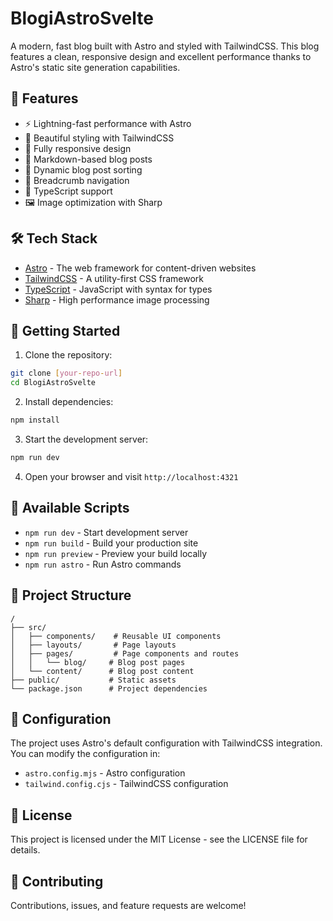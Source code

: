 # BlogiAstroSvelte

A modern, fast blog built with Astro and styled with TailwindCSS. This blog features a clean, responsive design and excellent performance thanks to Astro's static site generation capabilities.

## 🚀 Features

- ⚡️ Lightning-fast performance with Astro
- 🎨 Beautiful styling with TailwindCSS
- 📱 Fully responsive design
- 📝 Markdown-based blog posts
- 🔄 Dynamic blog post sorting
- 🍞 Breadcrumb navigation
- 🦾 TypeScript support
- 🖼 Image optimization with Sharp

## 🛠️ Tech Stack

- [Astro](https://astro.build) - The web framework for content-driven websites
- [TailwindCSS](https://tailwindcss.com) - A utility-first CSS framework
- [TypeScript](https://www.typescriptlang.org) - JavaScript with syntax for types
- [Sharp](https://sharp.pixelplumbing.com) - High performance image processing

## 🚦 Getting Started

1. Clone the repository:
```bash
git clone [your-repo-url]
cd BlogiAstroSvelte
```

2. Install dependencies:
```bash
npm install
```

3. Start the development server:
```bash
npm run dev
```

4. Open your browser and visit `http://localhost:4321`

## 📝 Available Scripts

- `npm run dev` - Start development server
- `npm run build` - Build your production site
- `npm run preview` - Preview your build locally
- `npm run astro` - Run Astro commands

## 📂 Project Structure

```
/
├── src/
│   ├── components/    # Reusable UI components
│   ├── layouts/       # Page layouts
│   ├── pages/         # Page components and routes
│   │   └── blog/     # Blog post pages
│   └── content/      # Blog post content
├── public/           # Static assets
└── package.json      # Project dependencies
```

## 🔧 Configuration

The project uses Astro's default configuration with TailwindCSS integration. You can modify the configuration in:

- `astro.config.mjs` - Astro configuration
- `tailwind.config.cjs` - TailwindCSS configuration

## 📄 License

This project is licensed under the MIT License - see the LICENSE file for details.

## 🤝 Contributing

Contributions, issues, and feature requests are welcome!
